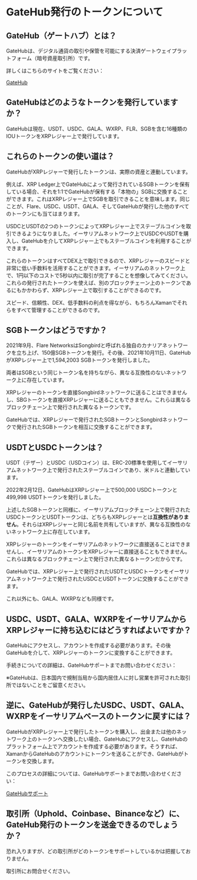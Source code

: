 # GateHub発行のトークンについて

## GateHub（ゲートハブ）とは？

GateHubは、デジタル通貨の取引や保管を可能にする決済ゲートウェイプラットフォーム（暗号資産取引所）です。

詳しくはこちらのサイトをご覧ください：

[GateHub](https://gatehub.net/)

## GateHubはどのようなトークンを発行していますか？

GateHubは現在、USDT、USDC、GALA、WXRP、FLR、SGBを含む16種類のIOUトークンをXRPレジャー上で発行しています。

## これらのトークンの使い道は？

GateHubがXRPレジャーで発行したトークンは、実際の資産と連動しています。

例えば、XRP Ledger上でGateHubによって発行されているSGBトークンを保有している場合、それを1:1でGateHubが保有する「本物の」SGBに交換することができます。これはXRPレジャー上でSGBを取引できることを意味します。同じことが、Flare、USDC、USDT、GALA、そしてGateHubが発行した他のすべてのトークンにも当てはまります。

USDCとUSDTの2つのトークンによってXRPレジャー上でステーブルコインを取引できるようになりました。イーサリアムネットワーク上でUSDCやUSDTを購入し、GateHubを介してXRPレジャー上でもステーブルコインを利用することができます。

これらのトークンはすべてDEX上で取引できるので、XRPレジャーのスピードと非常に低い手数料を活用することができます。イーサリアムのネットワーク上で、1円以下のコストで5秒以内に取引が完了することを想像してみてください。これらの発行されたトークンを使えば、別のブロックチェーン上のトークンであるにもかかわらず、XRPレジャー上で取引することができるのです。

スピード、信頼性、DEX、低手数料の利点を得ながら、もちろんXamanでそれらをすべて管理することができるのです。

## SGBトークンはどうですか？

2021年9月、Flare NetworksはSongbirdと呼ばれる独自のカナリアネットワークを立ち上げ、150億SGBトークンを発行。その後、2021年10月11日、GateHubがXRPレジャー上で1,594,2003 SGBトークンを発行しました。

両者はSGBという同じトークン名を持ちながら、異なる互換性のないネットワーク上に存在しています。

XRPレジャーのトークンを直接Songbirdネットワークに送ることはできませんし、SBGトークンを直接XRPレジャーに送ることもできません。これらは異なるブロックチェーン上で発行された異なるトークンです。

GateHubでは、XRPレジャーで発行されたSGBトークンとSongbirdネットワークで発行されたSGBトークンを相互に交換することができます。

## USDTとUSDCトークンは？

USDT（テザー）とUSDC（USDコイン）は、ERC-20標準を使用してイーサリアムネットワーク上で発行されたステーブルコインであり、米ドルと連動しています。

2022年2月12日、GateHubはXRPレジャー上で500,000 USDCトークンと499,998 USDTトークンを発行しました。

上述したSGBトークンと同様に、イーサリアムブロックチェーン上で発行されたUSDCトークンとUSDTトークンは、どちらもXRPレジャーとは**互換性がありません**。それらはXRPレジャーと同じ名前を共有していますが、異なる互換性のないネットワーク上に存在しています。

XRPレジャーのトークンをイーサリアムのネットワークに直接送ることはできませんし、イーサリアムのトークンをXRPレジャーに直接送ることもできません。これらは異なるブロックチェーン上で発行された異なるトークンだからです。

GateHubでは、XRPレジャー上で発行されたUSDTとUSDCトークンをイーサリアムネットワーク上で発行されたUSDCとUSDTトークンに交換することができます。

これ以外にも、GALA、WXRPなども同様です。

## USDC、USDT、GALA、WXRPをイーサリアムからXRPレジャーに持ち込むにはどうすればよいですか？

GateHubにアクセスし、アカウントを作成する必要があります。その後GateHubを介して、XRPレジャーのトークンに変換することができます。

手続きについての詳細は、GateHubサポートまでお問い合わせください：

※GateHubは、日本国内で規制当局から国内居住人に対し営業を許可された取引所ではないことをご留意ください。

## 逆に、GateHubが発行したUSDC、USDT、GALA、WXRPをイーサリアムベースのトークンに戻すには？

GateHubがXRPレジャー上で発行したトークンを購入し、出金または他のネットワーク上のトークンへ交換したい場合、GateHubにアクセスし、GateHubのプラットフォーム上でアカウントを作成する必要があります。そうすれば、XamanからGateHubのアカウントにトークンを送ることができ、GateHubがトークンを交換します。

このプロセスの詳細については、GateHubサポートまでお問い合わせください：

[GateHubサポート](https://support.gatehub.net/hc/en-us)

## 取引所（Uphold、Coinbase、Binanceなど）に、GateHub発行のトークンを送金できるのでしょうか？

恐れ入りますが、どの取引所がどのトークンをサポートしているかは把握しておりません。&#x20;

取引所にお問合せください。
